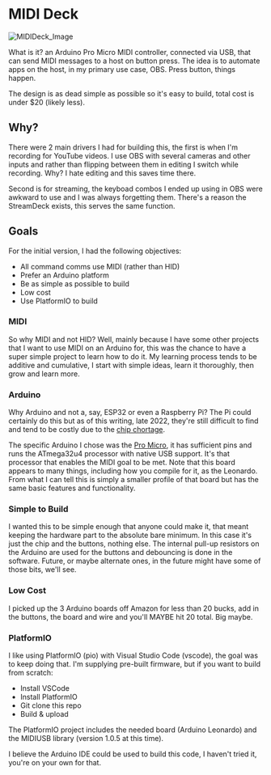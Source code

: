 # MIDI Deck

![MIDIDeck_Image](/assets/arduino_pro_micro_pinout.png)

What is it? an Arduino Pro Micro MIDI controller, connected via USB, that can send MIDI messages to a host on button press. The idea is to automate apps on the host, in my primary use case, OBS. Press button, things happen.

The design is as dead simple as possible so it's easy to build, total cost is under $20 (likely less).

## Why?

There were 2 main drivers I had for building this, the first is when I'm recording for YouTube videos. I use OBS with several cameras and other inputs and rather than flipping between them in editing I switch while recording. Why? I hate editing and this saves time there.

Second is for streaming, the keyboad combos I ended up using in OBS were awkward to use and I was always forgetting them. There's a reason the StreamDeck exists, this serves the same function.

## Goals

For the initial version, I had the following objectives:

* All command comms use MIDI (rather than HID)
* Prefer an Arduino platform
* Be as simple as possible to build
* Low cost
* Use PlatformIO to build

### MIDI

So why MIDI and not HID? Well, mainly because I have some other projects that I want to use MIDI on an Arduino for, this was the chance to have a super simple project to learn how to do it. My learning process tends to be additive and cumulative, I start with simple ideas, learn it thoroughly, then grow and learn more.

### Arduino

Why Arduino and not a, say, ESP32 or even a Raspberry Pi? The Pi could certainly do this but as of this writing, late 2022, they're still difficult to find and tend to be costly due to the [chip chortage](https://www.youtube.com/watch?v=vGjQcPUfBdM).

The specific Arduino I chose was the [Pro Micro](https://docs.arduino.cc/hardware/micro), it has sufficient pins and runs the ATmega32u4 processor with native USB support. It's that processor that enables the MIDI goal to be met. Note that this board appears to many things, including how you compile for it, as the Leonardo. From what I can tell this is simply a smaller profile of that board but has the same basic features and functionality.

### Simple to Build

I wanted this to be simple enough that anyone could make it, that meant keeping the hardware part to the absolute bare minimum. In this case it's just the chip and the buttons, nothing else. The internal pull-up resistors on the Arduino are used for the buttons and debouncing is done in the software. Future, or maybe alternate ones, in the future might have some of those bits, we'll see.

### Low Cost

I picked up the 3 Arduino boards off Amazon for less than 20 bucks, add in the buttons, the board and wire and you'll MAYBE hit 20 total. Big maybe.

### PlatformIO

I like using PlatformIO (pio) with Visual Studio Code (vscode), the goal was to keep doing that. I'm supplying pre-built firmware, but if you want to build from scratch:

* Install VSCode
* Install PlatformIO
* Git clone this repo
* Build & upload

The PlatformIO project includes the needed board (Arduino Leonardo) and the MIDIUSB library (version 1.0.5 at this time).

I believe the Arduino IDE could be used to build this code, I haven't tried it, you're on your own for that.	
